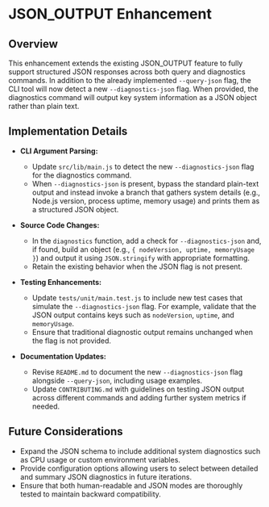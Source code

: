 # JSON_OUTPUT Enhancement

## Overview
This enhancement extends the existing JSON_OUTPUT feature to fully support structured JSON responses across both query and diagnostics commands. In addition to the already implemented `--query-json` flag, the CLI tool will now detect a new `--diagnostics-json` flag. When provided, the diagnostics command will output key system information as a JSON object rather than plain text.

## Implementation Details
- **CLI Argument Parsing:**
  - Update `src/lib/main.js` to detect the new `--diagnostics-json` flag for the diagnostics command.
  - When `--diagnostics-json` is present, bypass the standard plain-text output and instead invoke a branch that gathers system details (e.g., Node.js version, process uptime, memory usage) and prints them as a structured JSON object.

- **Source Code Changes:**
  - In the `diagnostics` function, add a check for `--diagnostics-json` and, if found, build an object (e.g., `{ nodeVersion, uptime, memoryUsage }`) and output it using `JSON.stringify` with appropriate formatting.
  - Retain the existing behavior when the JSON flag is not present.

- **Testing Enhancements:**
  - Update `tests/unit/main.test.js` to include new test cases that simulate the `--diagnostics-json` flag. For example, validate that the JSON output contains keys such as `nodeVersion`, `uptime`, and `memoryUsage`.
  - Ensure that traditional diagnostic output remains unchanged when the flag is not provided.

- **Documentation Updates:**
  - Revise `README.md` to document the new `--diagnostics-json` flag alongside `--query-json`, including usage examples.
  - Update `CONTRIBUTING.md` with guidelines on testing JSON output across different commands and adding further system metrics if needed.

## Future Considerations
- Expand the JSON schema to include additional system diagnostics such as CPU usage or custom environment variables.
- Provide configuration options allowing users to select between detailed and summary JSON diagnostics in future iterations.
- Ensure that both human-readable and JSON modes are thoroughly tested to maintain backward compatibility.